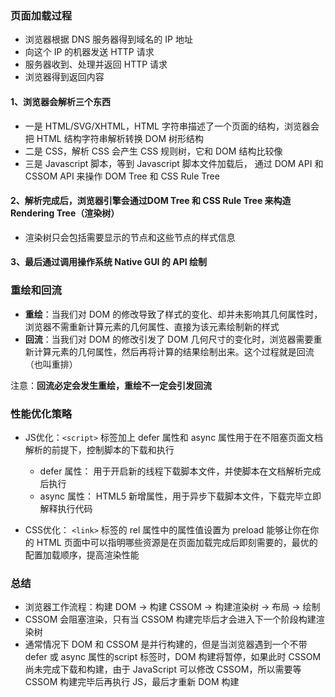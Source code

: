 ### 页面加载过程

- 浏览器根据 DNS 服务器得到域名的 IP 地址
- 向这个 IP 的机器发送 HTTP 请求
- 服务器收到、处理并返回 HTTP 请求
- 浏览器得到返回内容



#### 1、浏览器会解析三个东西

- 一是 HTML/SVG/XHTML，HTML 字符串描述了一个页面的结构，浏览器会把 HTML 结构字符串解析转换 DOM 树形结构
- 二是 CSS，解析 CSS 会产生 CSS 规则树，它和 DOM 结构比较像
- 三是 Javascript 脚本，等到 Javascript 脚本文件加载后， 通过 DOM API 和 CSSOM API 来操作 DOM Tree 和 CSS Rule Tree

#### 2、解析完成后，浏览器引擎会通过DOM Tree 和 CSS Rule Tree 来构造 Rendering Tree（渲染树）

- 渲染树只会包括需要显示的节点和这些节点的样式信息

#### 3、最后通过调用操作系统 Native GUI 的 API 绘制



### 重绘和回流

- **重绘**：当我们对 DOM 的修改导致了样式的变化、却并未影响其几何属性时，浏览器不需重新计算元素的几何属性、直接为该元素绘制新的样式
- **回流**：当我们对 DOM 的修改引发了 DOM 几何尺寸的变化时，浏览器需要重新计算元素的几何属性，然后再将计算的结果绘制出来。这个过程就是回流（也叫重排）

注意：**回流必定会发生重绘，重绘不一定会引发回流**



### 性能优化策略

- JS优化：`<script>` 标签加上 defer 属性和 async 属性用于在不阻塞页面文档解析的前提下，控制脚本的下载和执行

  - defer 属性： 用于开启新的线程下载脚本文件，并使脚本在文档解析完成后执行
  - async 属性： HTML5 新增属性，用于异步下载脚本文件，下载完毕立即解释执行代码
- CSS优化： `<link>` 标签的 rel 属性中的属性值设置为 preload 能够让你在你的 HTML 页面中可以指明哪些资源是在页面加载完成后即刻需要的，最优的配置加载顺序，提高渲染性能



### 总结

- 浏览器工作流程：构建 DOM -> 构建 CSSOM -> 构建渲染树 -> 布局 -> 绘制
- CSSOM 会阻塞渲染，只有当 CSSOM 构建完毕后才会进入下一个阶段构建渲染树
- 通常情况下 DOM 和 CSSOM 是并行构建的，但是当浏览器遇到一个不带 defer 或 async 属性的script 标签时，DOM 构建将暂停，如果此时 CSSOM 尚未完成下载和构建，由于 JavaScript 可以修改 CSSOM，所以需要等 CSSOM 构建完毕后再执行 JS，最后才重新 DOM 构建
